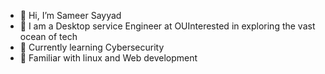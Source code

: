 - 👋 Hi, I’m Sameer Sayyad
- 👀 I am a Desktop service Engineer at OUInterested in exploring the vast ocean of tech
- 🌱 Currently learning Cybersecurity
- 💞️ Familiar with linux and Web development 

<!---
Sameer07x20/Sameer07x20 is a ✨ special ✨ repository because its `README.md` (this file) appears on your GitHub profile.
You can click the Preview link to take a look at your changes.
--->
